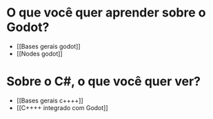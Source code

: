 # O que você quer aprender sobre o Godot?
* [[Bases gerais godot]]
* [[Nodes godot]]

# Sobre o C#, o que você quer ver?
* [[Bases gerais c++++]]
* [[C++++ integrado com Godot]]
